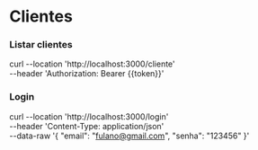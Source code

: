 
# Clientes
### Listar clientes
curl --location 'http://localhost:3000/cliente' \
--header 'Authorization: Bearer {{token}}'

### Login
curl --location 'http://localhost:3000/login' \
--header 'Content-Type: application/json' \
--data-raw '{
    "email": "fulano@gmail.com",
    "senha": "123456"
  }'
